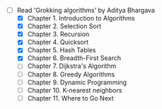 - [ ] Read 'Grokking algorithms' by Aditya Bhargava
  * [x] Chapter 1. Introduction to Algorithms
  * [x] Chapter 2. Selection Sort
  * [x] Chapter 3. Recursion
  * [x] Chapter 4. Quicksort
  * [x] Chapter 5. Hash Tables
  * [x] Chapter 6. Breadth-First Search
  * [ ] Chapter 7. Dijkstra's Algorithm
  * [ ] Chapter 8. Greedy Algorithms
  * [ ] Chapter 9. Dynamic Programming
  * [ ] Chapter 10. K-nearest neighbors
  * [ ] Chapter 11. Where to Go Next